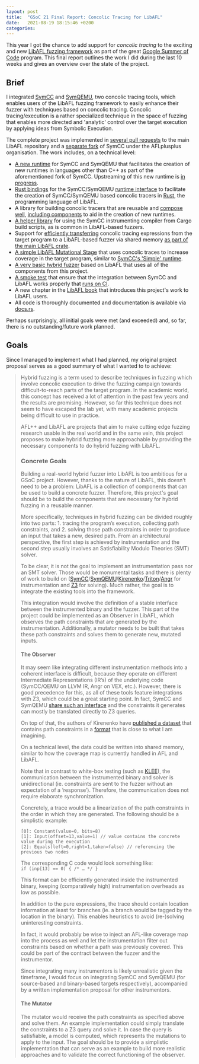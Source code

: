 ```yaml
---
layout: post
title:  "GSoC 21 Final Report: Concolic Tracing for LibAFL"
date:   2021-08-19 18:15:46 +0200
categories: 
---
```

This year I got the chance to add support for *concolic tracing* to the exciting and new [LibAFL fuzzing framework](https://github.com/AFLplusplus/LibAFL) as part of the great [Google Summer of Code](https://summerofcode.withgoogle.com) program.
This final report outlines the work I did during the last 10 weeks and gives an overview over the state of the project.

## Brief

I integrated [SymCC](https://github.com/eurecom-s3/symcc) and [SymQEMU](https://github.com/eurecom-s3/symqemu), two concolic tracing tools, which enables users of the LibAFL fuzzing framework to easily enhance their fuzzer with techniques based on concolic tracing.
Concolic tracing/execution is a rather specialized technique in the space of fuzzing that enables more directed and 'analytic' control over the target execution by applying ideas from Symbolic Execution.

The complete project was implemented in [several pull requests](https://github.com/AFLplusplus/LibAFL/pulls?q=is%3Apr+author%3Ajulihoh+) to the main LibAFL repository and a [separate fork](https://github.com/AFLplusplus/symcc) of SymCC under the AFLplusplus organisation.
The work includes, on a technical level:

* [A new runtime](https://github.com/AFLplusplus/symcc/tree/main/runtime/rust_backend#readme) for SymCC and SymQEMU that facilitates the creation of new runtimes in languages other than C++ as part of the aforementioned fork of SymCC. Upstreaming of this new runtime is [in progress](https://github.com/eurecom-s3/symcc/pull/69).
* [Rust bindings](https://docs.rs/symcc_runtime) for the SymCC/SymQEMU [runtime interface](https://github.com/eurecom-s3/symcc/blob/master/runtime/RuntimeCommon.h) to facilitate the creation of SymCC/SymQEMU based concolic tracers in [Rust](https://www.rust-lang.org), the programming language of LibAFL.
* A library for building concolic tracers that are reusable and [compose well](https://docs.rs/symcc_runtime/0.1/symcc_runtime/macro.export_runtime.html), [including components](https://docs.rs/symcc_runtime/0.1/symcc_runtime/filter/index.html) to aid in the creation of new runtimes.
* [A helper library](https://docs.rs/symcc_libafl) for using the SymCC instrumenting compiler from Cargo build scripts, as is common in LibAFL-based fuzzers.
* Support for [efficiently transferring](https://docs.rs/libafl/0.6.0/libafl/observers/concolic/serialization_format/index.html) concolic tracing expressions from the target program to a LibAFL-based fuzzer via shared memory [as part of the main LibAFL crate](https://docs.rs/libafl/0.6.0/libafl/observers/concolic/index.html).
* [A simple LibAFL Mutational Stage](https://docs.rs/libafl/0.6.0//libafl/stages/concolic/struct.SimpleConcolicMutationalStage.html) that uses concolic traces to increase coverage in the target program, similar to [SymCC's 'Simple' runtime](https://github.com/eurecom-s3/symcc/blob/master/docs/Backends.txt).
* [A very basic hybrid fuzzer](https://github.com/AFLplusplus/LibAFL/tree/main/fuzzers/libfuzzer_stb_image_concolic#readme) based on LibAFL that uses all of the components from this project.
* [A smoke test](https://github.com/AFLplusplus/LibAFL/tree/main/libafl_concolic/test#readme) that ensure that the integration between SymCC and LibAFL works properly that [runs on CI](https://github.com/AFLplusplus/LibAFL/runs/3359607830?check_suite_focus=true#step:6:1).
* A new chapter in the [LibAFL book](https://aflplus.plus/libafl-book/) that introduces this project's work to LibAFL users.
* All code is thoroughly documented and documentation is available via [docs.rs](https://docs.rs).

Perhaps surprisingly, all initial goals were met (and exceeded) and, so far, there is no outstanding/future work planned.

## Goals

Since I managed to implement what I had planned, my original project proposal serves as a good summary of what I wanted to to achieve:

> Hybrid fuzzing is a term used to describe techniques in fuzzing which involve concolic execution to drive the fuzzing campaign towards difficult-to-reach parts of the target program. In the academic world, this concept has received a lot of attention in the past few years and the results are promising. However, so far this technique does not seem to have escaped the lab yet, with many academic projects being difficult to use in practice.
> 
> AFL++ and LibAFL are projects that aim to make cutting edge fuzzing research usable in the real world and in the same vein, this project proposes to make hybrid fuzzing more approachable by providing the necessary components to do hybrid fuzzing with LibAFL.
> 
> 
> ### Concrete Goals
> 
> Building a real-world hybrid fuzzer into LibAFL is too ambitious for a GSoC project. However, thanks to the nature of LibAFL, this doesn’t need to be a problem: LibAFL is a collection of components that can be used to build a concrete fuzzer. Therefore, this project's goal should be to build the components that are necessary for hybrid fuzzing in a reusable manner.
> 
> More specifically, techniques in hybrid fuzzing can be divided roughly into two parts: 1. tracing the program’s execution, collecting path constraints, and 2. solving those path constraints in order to produce an input that takes a new, desired path. From an architectural perspective, the first step is achieved by instrumentation and the second step usually involves an Satisfiability Modulo Theories (SMT) solver.
> 
> To be clear, it is not the goal to implement an instrumentation pass nor an SMT solver. Those would be monumental tasks and there is plenty of work to build on ([SymCC](https://github.com/eurecom-s3/symcc)/[SymQEMU](https://github.com/eurecom-s3/symqemu)/[Kirenenko](https://chengyusong.github.io/fuzzing/2020/11/18/kirenenko.html)/[Triton](https://triton.quarkslab.com)/[Angr](https://angr.io) for instrumentation and [Z3](https://github.com/Z3Prover/z3) for solving). Much rather, the goal is to integrate the existing tools into the framework.
> 
> This integration would involve the definition of a stable interface between the instrumented binary and the fuzzer. This part of the project could be implemented as an Observer in LibAFL, which observes the path constraints that are generated by the instrumentation. Additionally, a mutator needs to be built that takes these path constraints and solves them to generate new, mutated inputs.
> 
> 
> #### The Observer
> 
> It may seem like integrating different instrumentation methods into a coherent interface is difficult, because they operate on different Intermediate Representations (IR’s) of the underlying code  (SymCC/QEMU on LLVM IR, Angr on VEX, etc.). However, there is good precedence for this, as all of these tools feature integrations with Z3, which could be a great starting point. In fact, SymCC and SymQEMU [share such an interface](https://github.com/eurecom-s3/symcc/blob/master/runtime/RuntimeCommon.h) and the constraints it generates can mostly be translated directly to Z3 queries.
> 
> On top of that, the authors of Kirenenko have [published a dataset](https://chengyusong.github.io/fuzzing/2021/03/08/constraints.html) that contains path constraints in a [format](https://github.com/chenju2k6/z3-test/blob/master/rgd.proto) that is close to what I am imagining.
> 
> On a technical level, the data could be written into shared memory, similar to how the coverage map is currently handled in AFL and LibAFL.
> 
> Note that in contrast to white-box testing (such as [KLEE](https://klee.github.io)), the communication between the instrumented binary and solver is unidirectional (ie. constraints are sent to the fuzzer without an expectation of a ‘response’). Therefore, the communication does not require elaborate synchronization.
> 
> Concretely, a trace would be a linearization of the path constraints in the order in which they are generated. The following should be a simplistic example:
> 
> 
> ```
> [0]: Constant(value=0, bits=8)
> [1]: Input(offset=13,value=1) // value contains the concrete value during the execution
> [2]: Equals(left=0,right=1,taken=false) // referencing the previous two nodes
> ```
> 
> 
> The corresponding C code would look something like: \
> `if (inp[13] == 0) { /* … */ }`
> 
> This format can be efficiently generated inside the instrumented binary, keeping (comparatively high) instrumentation overheads as low as possible.
> 
> In addition to the pure expressions, the trace should contain location information at least for branches (ie. a branch would be tagged by the location in the binary). This enables heuristics to avoid (re-)solving uninteresting constraints.
> 
> In fact, it would probably be wise to inject an AFL-like coverage map into the process as well and let the instrumentation filter out constraints based on whether a path was previously covered. This could be part of the contract between the fuzzer and the instrumentor.
> 
> Since integrating many instrumentors is likely unrealistic given the timeframe, I would focus on integrating SymCC and SymQEMU (for source-based and binary-based targets respectively), accompanied by a written implementation proposal for other instrumentors.
> 
> 
> #### The Mutator
> 
> The mutator would receive the path constraints as specified above and solve them. An example implementation could simply translate the constraints to a Z3 query and solve it. In case the query is satisfiable, a model is computed, which represents the mutations to apply to the input. The goal should be to provide a simplistic implementation that can serve as an example to build more realistic approaches and to validate the correct functioning of the observer.


